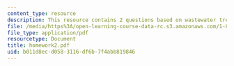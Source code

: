 ```yaml
---
content_type: resource
description: This resource contains 2 questions based on wastewater treatment system.
file: /media/https%3A/open-learning-course-data-rc.s3.amazonaws.com/1-85-water-and-wastewater-treatment-engineering-spring-2006/b011d8ecd0583116df6b7f4abb819846_homework2.pdf
file_type: application/pdf
resourcetype: Document
title: homework2.pdf
uid: b011d8ec-d058-3116-df6b-7f4abb819846
---
```

